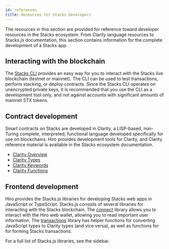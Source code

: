 ```yaml
---
id: references
title: Resources for Stacks Developers
---
```


The resources in this section are provided for reference toward developer resources in the Stacks ecosystem. From Clarity language resources to Stacks.js documentation, this section contains information for the complete development of a Stacks app.

## Interacting with the blockchain

The [Stacks CLI](/references/stacks-cli) provides an easy way for you to interact with the Stacks live blockchain (testnet or mainnet). The CLI can be used to test transactions, perform stacking, or deploy contracts. Since the Stacks CLI operates on unencrypted private keys, it is recommended that you use the CLI as a development tool only, and not against accounts with significant amounts of mainnet STX tokens.

## Contract development

Smart contracts on Stacks are developed in Clarity, a LISP-based, non-Turing complete, interpreted, functional language developed specifically for use on blockchains. Hiro provides development tools for Clarity, and Clarity reference material is available in the Stacks ecosystem documentation.

- [Clarity Overview](https://docs.stacks.co/docs/write-smart-contracts/clarity-language/)
- [Clarity Types](https://docs.stacks.co/docs/write-smart-contracts/clarity-language/language-types)
- [Clarity Keywords](https://docs.stacks.co/docs/write-smart-contracts/clarity-language/language-keywords)
- [Clarity Functions](https://docs.stacks.co/references/language-functions)

## Frontend development

Hiro provides the Stacks.js libraries for developing Stacks web apps in JavaScript or TypeScript. Stacks.js consists of several libraries for interacting with the Stacks blockchain. The [connect](https://github.com/hirosystems/connect#readme) library allows you to interact with the Hiro web wallet, allowing you to read important user information. The [transactions](https://stacks.js.org/modules/transactions.html) library has helper functions for converting JavaScript types to Clarity types (and vice versa), as well as functions for for forming Stacks transactions.

For a full list of Stacks.js libraries, see the sidebar.
